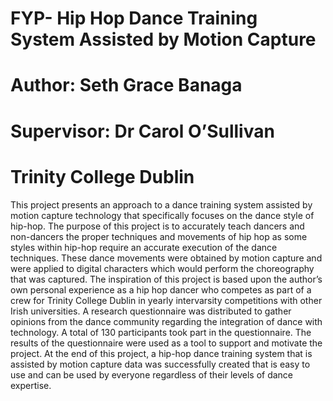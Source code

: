 # FYP- Hip Hop Dance Training System Assisted by Motion Capture
# Author: Seth Grace Banaga
# Supervisor: Dr Carol O’Sullivan
# Trinity College Dublin

This project presents an approach to a dance training system assisted by motion capture technology that specifically focuses on the dance style of hip-hop. The purpose of this project is to accurately teach dancers and non-dancers the proper techniques and movements of hip hop as some styles within hip-hop require an accurate execution of the dance techniques. 
These dance movements were obtained by motion capture and were applied to digital characters which would perform the choreography that was captured.
The inspiration of this project is based upon the author’s own personal experience as a hip hop dancer who competes as part of a crew for Trinity College Dublin in yearly intervarsity competitions with other Irish universities. 
A research questionnaire was distributed to gather opinions from the dance community regarding the integration of dance with technology. A total of 130 participants took part in the questionnaire. The results of the questionnaire were used as a tool to support and motivate the project. 
At the end of this project, a hip-hop dance training system that is assisted by motion capture data was successfully created that is easy to use and can be used by everyone regardless of their levels of dance expertise.

